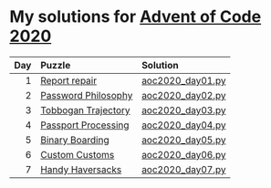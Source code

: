 # My solutions for [Advent of Code 2020](https://adventofcode.com/2020)

| Day | Puzzle                                                           | Solution                             |
| --: | :--------------------------------------------------------------- | :----------------------------------  |
| 1   | [Report repair](https://adventofcode.com/2020/day/1)             | [aoc2020_day01.py](aoc2020_day01.py) |
| 2   | [Password Philosophy](https://adventofcode.com/2020/day/2)       | [aoc2020_day02.py](aoc2020_day02.py) |
| 3   | [Tobbogan Trajectory](https://adventofcode.com/2020/day/3)       | [aoc2020_day03.py](aoc2020_day03.py) |
| 4   | [Passport Processing](https://adventofcode.com/2020/day/4)       | [aoc2020_day04.py](aoc2020_day04.py) |
| 5   | [Binary Boarding](https://adventofcode.com/2020/day/5)           | [aoc2020_day05.py](aoc2020_day05.py) |
| 6   | [Custom Customs](https://adventofcode.com/2020/day/6)            | [aoc2020_day06.py](aoc2020_day06.py) |
| 7   | [Handy Haversacks](https://adventofcode.com/2020/day/7)          | [aoc2020_day07.py](aoc2020_day07.py) |
